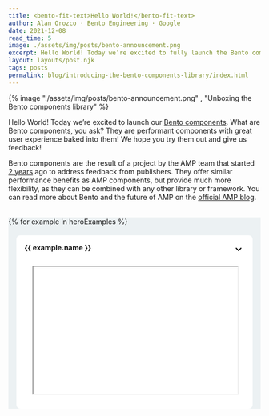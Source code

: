 ```yaml
---
title: <bento-fit-text>Hello World!</bento-fit-text>
author: Alan Orozco · Bento Engineering · Google
date: 2021-12-08
read_time: 5
image: ./assets/img/posts/bento-announcement.png
excerpt: Hello World! Today we’re excited to fully launch the Bento components library.
layout: layouts/post.njk
tags: posts
permalink: blog/introducing-the-bento-components-library/index.html
---
```


{% image "./assets/img/posts/bento-announcement.png" , "Unboxing the Bento components library" %}

Hello World! Today we’re excited to launch our [Bento components](https://bentojs.dev). What are Bento components, you ask? They are performant components with great user experience baked into them! We hope you try them out and give us feedback!

Bento components are the result of a project by the AMP team that started [2 years](https://blog.amp.dev/2021/01/28/bento/) ago to address feedback from publishers. They offer similar performance benefits as AMP components, but provide much more flexibility, as they can be combined with any other library or framework. You can read more about Bento and the future of AMP on the [official AMP blog](https://blog.amp.dev/2021/12/08/introducing-bento/).

<style>
  .demo-container {
    margin-top: 2rem;
    background: #ecf1f3;
  }
  .demo-container button {
    margin: auto;
    display: block;
    padding: 8px;
    font-weight: bold;
    text-transform: uppercase;
  }
  .demo-accordion {
    margin: 1rem 0;
    overflow: hidden;
    max-height: 380px;
  }
  .demo-accordion.show-more {
    max-height: unset;
  }
  .demo-accordion.show-more + button {
    display: none;
  }
  .demo-accordion > section {
    border-radius: 0.5rem;
    margin: 1rem;
    background: white;
    background-repeat: no-repeat;
    background-position: right 1rem top 1rem;
  }
  .demo-accordion h2 {
    background: white;
    padding: 1rem;
    border: none;
    background: none;
    font-size: var(--font-size-18);
  }
  .demo-accordion div {
    padding: 2rem;
    padding-top: 0;
  }
  .demo-accordion section[expanded] {
    background-image: url("data:image/svg+xml,%3Csvg xmlns='http://www.w3.org/2000/svg' height='24px' viewBox='0 0 24 24' width='24px' fill='%23000000'%3E%3Cpath d='M0 0h24v24H0V0z' fill='none'/%3E%3Cpath d='M12 8l-6 6 1.41 1.41L12 10.83l4.59 4.58L18 14l-6-6z'/%3E%3C/svg%3E%0A");
  }

  .demo-accordion section:not([expanded]) {
    background-image: url("data:image/svg+xml,%3Csvg xmlns='http://www.w3.org/2000/svg' height='24px' viewBox='0 0 24 24' width='24px' fill='%23000000'%3E%3Cpath d='M24 24H0V0h24v24z' fill='none' opacity='.87'/%3E%3Cpath d='M16.59 8.59L12 13.17 7.41 8.59 6 10l6 6 6-6-1.41-1.41z'/%3E%3C/svg%3E%0A");
  }
  @media only screen and (max-device-width: 480px) {
    .demo-accordion div {
      padding: .5rem;
      padding-top: 0;
    }
     .demo-accordion {
        margin: 0;
        overflow: hidden;
        max-height: 380px;
      }
      .demo-accordion > section {
    margin: .5rem;
      }
  }
</style>
<div class="demo-container">
<bento-accordion id="demo-accordion" class="demo-accordion">
{% for example in heroExamples %}
  <section>
    <h2>{{ example.name }} </h2>
    <div>
    <div style="position: relative; padding-bottom: 56.25%; /* 16:9 */ padding-top: 25px; height: 0;">
    <iframe src="{{ example.path }}" loading="lazy" title="{{ example.name }}"
        style="position: absolute; top: 0; left: 0; width: 100%; height: 100%;">
    </div>
    </div>
  </section>
{% endfor %}
</bento-accordion>
<button onclick="document.querySelector('#demo-accordion').classList.add('show-more')">Show More</button>
</div>

## Why Bento Components?

Building accessible, performant web pages is hard. And this goes beyond building your own features. It’s also often a challenge to integrate third-party embeds without hurting the performance of your page. 

The good news is that there is a rich ecosystem of web components solving these problems, as many web pages need similar features. But this leads to a new problem: now you have to decide which of the many available components is best. You need to check whether the component works in all browsers or whether there are unwanted side effects of mixing different components on the same page. They should also not negatively impact your [Core Web Vitals](https://web.dev/vitals/) score.

Bento components are here to help. They are designed with three goals in mind:



1. Great Page Experience
2. Framework independence (but with great framework support)
3. Component isolation

Let’s take a closer look at what this means.


### Page Experience

The first one is straightforward: **Page Experience**. In August 2021, [Google Search introduced a new set of signals](https://developers.google.com/search/docs/advanced/experience/page-experience) that measure how users perceive the experience of interacting with a web page beyond its pure information value.  An important part of the page experience ranking signals are [Core Web Vitals](https://web.dev/vitals/). Bento components can help you achieve good core web vitals scores.

Bento components feature a small bundle size and you only have to load the ones that you need. You don't need an entire framework just to add a carousel to your site - you can just use the bento-carousel-component!

Bento components may help with [Core Web Vitals](https://web.dev/vitals/) as well. For example, Bento components always respect the size of their container and only change it when triggered by a user interaction. This prevents [Content Layout Shift](https://web.dev/cls/) that may otherwise occur, e.g. when an embed is inserted dynamically.

Another benefit of Bento components is that resources are loaded lazily by default. Requests to external URLs occur only as the embed approaches the user's position on the page. This is particularly useful for third-party embeds, such as Facebook or Twitter.


### Framework independence

The next one is: **framework independence with great framework support**. Bento components can be used with any framework or CMS. 

Bento components are packaged as **Web Components** and **React/Preact components**. This way, Bento components offer seamless integration with React and Preact, but can also be used anywhere else by using the Web Component version.

Here is a web components example:


```html
<!DOCTYPE html>
<html>
<head>
  <script async src="https://cdn.ampproject.org/bento.js"></script>
  <script
    async
    src="https://cdn.ampproject.org/v0/bento-fit-text-1.0.js"
  ></script>
  <link
    rel="stylesheet"
    href="https://cdn.ampproject.org/v0/bento-fit-text-1.0.css"
  />
</head>
<body>
  <bento-fit-text style="max-width: 200px; height: 60px">
    Hello world!
  </bento-fit-text>
</body>
</html>
```

Note that we did not write or bundle any JavaScript in the previous example. We can paste this code into an `.html` file and call it a day! This makes Bento components a great fit for CMSs, such as WordPress, Drupal or Eleventy, which heavily rely on server-side rendering.

Bento components respond the same way as you’d expect from any HTML element. If you modify an element's attributes or its subtree, the changes are reflected in its rendered state.


```html
<script>
  // <bento-fit-text> responds to mutations.
  // Changing its content re-calculates its optimal font size.
  const element = document.querySelector('bento-fit-text');
  element.textContent = 'Longer text, smaller font size';
</script>
```


This makes Bento is a great fit for any framework that can interact with vanilla DOM elements.

Here is another example, a Bento component used in a React application: 


```html
import React, {useRef, forwardRef} from "react";
import {BentoLightbox} from '@bentoproject/lightbox/react';
import '@bentoproject/lightbox/styles.css';

const MyLightbox = forwardRef((_, ref) => {
  return (
    <BentoLightbox
      ref={ref}
      closeButtonAs={(props) => (
        <button {...props} aria-label="Close my fancy lightbox">
          Close!
        </button>
      )}
    >
      <h1>Hello World</h1>
    </BentoLightbox>
  );
});

function App() {
  const lightboxRef = useRef();
  return (
    <>
      <MyLightbox ref={lightboxRef} />
      <button onClick={() => lightboxRef.current.open()}>
        Open
      </button>
    </>
  );
}
```


A good thing about using Bento components in React is the React version is not just a simple wrapper around the web component. Bento components are actually implemented using React. They behave like any other React component, making them very easy to integrate into your React application. 


### Component Isolation

Finally, component isolation, an often-overlooked topic. Bento encapsulates everything at the component level, rather than at the document level. 

When using web components, the contents of a component are rendered inside a [Shadow Root](https://developer.mozilla.org/en-US/docs/Web/Web_Components/Using_shadow_DOM). This encapsulates styling, so that your own defined styles are not clobbered by the component's implementation and vice-versa.

Third-party embeds, such as for embedding a Tweer or an Instagram post, typically require including a script from a vendor's URL. These scripts may act unexpectedly. They may push elements around the page, load additional resources too early, or negatively affect the host document's performance in other ways. In cases when they're required, untrusted scripts from a third-party URL **never **run on the document that holds the embed. They run inside a "proxy frame" which prevents them from interacting with the layout and data on your page. Scripts load lazily since they respect the component's <code>[loading](https://developer.mozilla.org/en-US/docs/Web/Performance/Lazy_loading)</code> property.


## What’s in the box?

The goal of Bento components is to provide out-of-the-box solutions for common website features. We can split Bento components into three categories:

**User Experience**

Implementing a carousel isn't hard, but implementing [a carousel that avoids content shifts](https://bentojs.dev/components/bento-carousel/), is accessible, and supports many different kinds of content, such as images, videos, iframes, can be tricky to get right. Here are few more examples for Bento’s UI components:



*   [bento-lightbox-gallery](https://bentojs.dev/en/components/bento-lightbox-gallery/): add the `lightbox` attribute to any image on your page to add it to a great looking lightbox gallery.
*   [Bento-sidebar](https://bentojs.dev/en/components/bento-sidebar/): a flexible hamburger menu.
*   [bento-inline-gallery:](https://bentojs.dev/en/components/bento-lightbox-gallery/) an image carousel with optional pagination dots and thumbnails.

**3rd Party Embeds**

Third party embeds are often very heavy and can negatively affect the performance of your page. Bento components provide wrappers for common third party embeds that are properly sandboxed and implement performance best practices such as lazy loading. Checkout [bento-twitter](https://bentojs.dev/en/components/bento-twitter) or [bento-instagram](https://bentojs.dev/en/components/bento-instagram) to get an idea. 

**Utilities**

It’s often the simple things that take time. Bento components provide many small helpers that can be surprisingly tricky to implement, but are extremely useful. A few examples are:



*   [bento-fit-text](https://bentojs.dev/en/components/bento-fit-text): automatically resize text to fit the available space.
*   [bento-timeago](https://bentojs.dev/en/components/bento-timeago): count up to, or away from, a specified date and time with a fuzzy timestamp, such as in 30 years or 3 hours ago.
*   [bento-selector](https://bentojs.dev/en/components/bento-youtube): radio buttons on steroids. 

But these are just a few examples, you can find the full list of components in the [Bento developer documentation](https://bentojs.dev/documentation/).


## Try Bento now!

Read the [getting started guide](https://bentojs.dev/get-started/) to try out Bento components or check out [all the available components](https://bentojs.dev/documentation/)! The team encourages and welcomes developer feedback through [GitHub](https://github.com/ampproject/bento/discussions).
